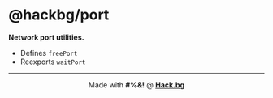 # @hackbg/port

**Network port utilities.**

* Defines `freePort`
* Reexports `waitPort`

<div align="center">

---

Made with **#%&!** @ [**Hack.bg**](https://foss.hack.bg)

</div>
